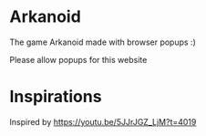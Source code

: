 # Arkanoid
The game Arkanoid made with browser popups :)

Please allow popups for this website

# Inspirations 
Inspired by https://youtu.be/5JJrJGZ_LjM?t=4019

